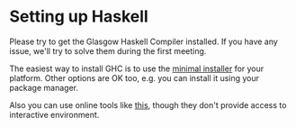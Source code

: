 # Setting up Haskell

Please try to get the Glasgow Haskell Compiler installed. If you have any issue, we'll try to solve them during the first meeting.

The easiest way to install GHC is to use the [minimal installer](https://www.haskell.org/downloads#minimal) for your platform. Other options are OK too, e.g. you can install it using your package manager.

Also you can use online tools like [this](https://www.tutorialspoint.com/compile_haskell_online.php),
though they don't provide access to interactive environment.
